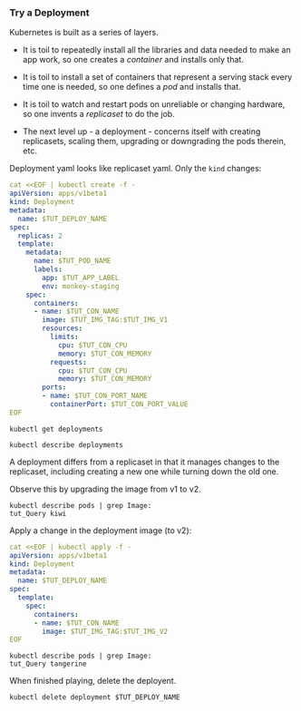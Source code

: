 ### Try a Deployment


[Deployment]: https://kubernetes.io/docs/concepts/workloads/controllers/deployment
[ServiceSpec]: https://kubernetes.io/docs/api-reference/v1.7/#service-v1-core


Kubernetes is built as a series of layers.

* It is toil to repeatedly install all the libraries
  and data needed to make an app work, so one creates a
  _container_ and installs only that.

* It is toil to install a set of containers that
  represent a serving stack every time one is needed,
  so one defines a _pod_ and installs that.

* It is toil to watch and restart pods on unreliable or
  changing hardware, so one invents a _replicaset_ to
  do the job.

* The next level up - a deployment - concerns itself
  with creating replicasets, scaling them, upgrading or
  downgrading the pods therein, etc.

Deployment yaml looks like replicaset yaml.
Only the `kind` changes:

<!-- @createDeployment -->
```yaml
cat <<EOF | kubectl create -f -
apiVersion: apps/v1beta1
kind: Deployment
metadata:
  name: $TUT_DEPLOY_NAME
spec:
  replicas: 2
  template:
    metadata:
      name: $TUT_POD_NAME
      labels:
        app: $TUT_APP_LABEL
        env: monkey-staging
    spec:
      containers:
      - name: $TUT_CON_NAME
        image: $TUT_IMG_TAG:$TUT_IMG_V1
        resources:
          limits:
            cpu: $TUT_CON_CPU
            memory: $TUT_CON_MEMORY
          requests:
            cpu: $TUT_CON_CPU
            memory: $TUT_CON_MEMORY
        ports:
        - name: $TUT_CON_PORT_NAME
          containerPort: $TUT_CON_PORT_VALUE
EOF
```


<!-- @getDeployments -->
```
kubectl get deployments
```

<!-- @desribeDeployments -->
```
kubectl describe deployments
```

A deployment differs from a replicaset in that it
manages changes to the replicaset, including creating a
new one while turning down the old one.

Observe this by upgrading the image from v1 to v2.

<!-- @confirmCurrentImageVersion -->
```
kubectl describe pods | grep Image:
tut_Query kiwi
```

Apply a change in the deployment image (to v2):

<!-- @applyUpgrade -->
```yaml
cat <<EOF | kubectl apply -f -
apiVersion: apps/v1beta1
kind: Deployment
metadata:
  name: $TUT_DEPLOY_NAME
spec:
  template:
    spec:
      containers:
      - name: $TUT_CON_NAME
        image: $TUT_IMG_TAG:$TUT_IMG_V2
EOF
```

<!-- @checkImageVersion -->
```
kubectl describe pods | grep Image:
tut_Query tangerine
```

When finished playing, delete the deployent.
<!-- @deleteDeployment -->
```
kubectl delete deployment $TUT_DEPLOY_NAME
```
